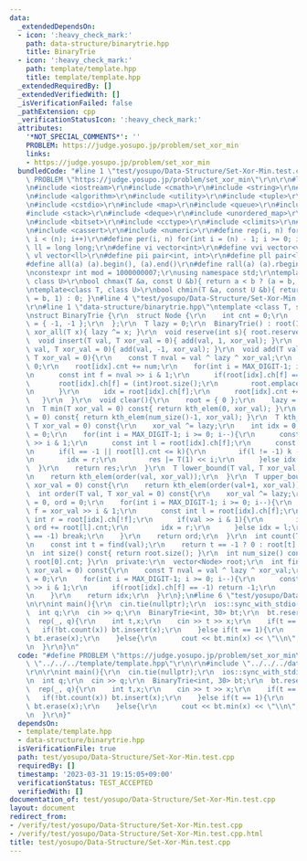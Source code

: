 ```yaml
---
data:
  _extendedDependsOn:
  - icon: ':heavy_check_mark:'
    path: data-structure/binarytrie.hpp
    title: BinaryTrie
  - icon: ':heavy_check_mark:'
    path: template/template.hpp
    title: template/template.hpp
  _extendedRequiredBy: []
  _extendedVerifiedWith: []
  _isVerificationFailed: false
  _pathExtension: cpp
  _verificationStatusIcon: ':heavy_check_mark:'
  attributes:
    '*NOT_SPECIAL_COMMENTS*': ''
    PROBLEM: https://judge.yosupo.jp/problem/set_xor_min
    links:
    - https://judge.yosupo.jp/problem/set_xor_min
  bundledCode: "#line 1 \"test/yosupo/Data-Structure/Set-Xor-Min.test.cpp\"\n#define\
    \ PROBLEM \"https://judge.yosupo.jp/problem/set_xor_min\"\r\n\r\n#line 1 \"template/template.hpp\"\
    \n#include <iostream>\r\n#include <cmath>\r\n#include <string>\r\n#include <vector>\r\
    \n#include <algorithm>\r\n#include <utility>\r\n#include <tuple>\r\n#include <cstdint>\r\
    \n#include <cstdio>\r\n#include <map>\r\n#include <queue>\r\n#include <set>\r\n\
    #include <stack>\r\n#include <deque>\r\n#include <unordered_map>\r\n#include <unordered_set>\r\
    \n#include <bitset>\r\n#include <cctype>\r\n#include <climits>\r\n#include <functional>\r\
    \n#include <cassert>\r\n#include <numeric>\r\n#define rep(i, n) for(int i = 0;\
    \ i < (n); i++)\r\n#define per(i, n) for(int i = (n) - 1; i >= 0; i--)\r\nusing\
    \ ll = long long;\r\n#define vi vector<int>\r\n#define vvi vector<vi>\r\n#define\
    \ vl vector<ll>\r\n#define pii pair<int, int>\r\n#define pll pair<ll, ll>\r\n\
    #define all(a) (a).begin(), (a).end()\r\n#define rall(a) (a).rbegin(), (a).rend()\r\
    \nconstexpr int mod = 1000000007;\r\nusing namespace std;\r\ntemplate<class T,\
    \ class U>\r\nbool chmax(T &a, const U &b){ return a < b ? (a = b, 1) : 0; }\r\
    \ntemplate<class T, class U>\r\nbool chmin(T &a, const U &b){ return a > b ? (a\
    \ = b, 1) : 0; }\n#line 4 \"test/yosupo/Data-Structure/Set-Xor-Min.test.cpp\"\n\
    \r\n#line 1 \"data-structure/binarytrie.hpp\"\ntemplate <class T, size_t MAX_DIGIT>\r\
    \nstruct BinaryTrie {\r\n  struct Node {\r\n    int cnt = 0;\r\n    int ch[2]\
    \ = { -1, -1 };\r\n  };\r\n  T lazy = 0;\r\n  BinaryTrie() : root(1){}\r\n  void\
    \ xor_all(T x){ lazy ^= x; }\r\n  void reserve(int s){ root.reserve(s); }\r\n\
    \  void insert(T val, T xor_val = 0){ add(val, 1, xor_val); }\r\n  void erase(T\
    \ val, T xor_val = 0){ add(val, -1, xor_val); }\r\n  void add(T val, int num,\
    \ T xor_val = 0){\r\n    const T nval = val ^ lazy ^ xor_val;\r\n    int idx =\
    \ 0;\r\n    root[idx].cnt += num;\r\n    for(int i = MAX_DIGIT-1; i >= 0; i--){\r\
    \n      const int f = nval >> i & 1;\r\n      if(root[idx].ch[f] == -1){\r\n \
    \       root[idx].ch[f] = (int)root.size();\r\n        root.emplace_back(Node());\r\
    \n      }\r\n      idx = root[idx].ch[f];\r\n      root[idx].cnt += num;\r\n \
    \   }\r\n  }\r\n  void clear(){\r\n    root = { 0 };\r\n    lazy = 0;\r\n  }\r\
    \n  T min(T xor_val = 0) const{ return kth_elem(0, xor_val); }\r\n  T max(T xor_val\
    \ = 0) const{ return kth_elem(num_size()-1, xor_val); }\r\n  T kth_elem(int k,\
    \ T xor_val = 0) const{\r\n    xor_val ^= lazy;\r\n    int idx = 0;\r\n    T res\
    \ = 0;\r\n    for(int i = MAX_DIGIT-1; i >= 0; i--){\r\n      const int f = xor_val\
    \ >> i & 1;\r\n      const int l = root[idx].ch[f];\r\n      const int r = root[idx].ch[!f];\r\
    \n      if(l == -1 || root[l].cnt <= k){\r\n        if(l != -1) k -= root[l].cnt;\r\
    \n        idx = r;\r\n        res |= T(1) << i;\r\n      }else idx = l;\r\n  \
    \  }\r\n    return res;\r\n  }\r\n  T lower_bound(T val, T xor_val = 0) const{\r\
    \n    return kth_elem(order(val, xor_val));\r\n  }\r\n  T upper_bound(T val, T\
    \ xor_val = 0) const{\r\n    return kth_elem(order(val+1, xor_val));\r\n  }\r\n\
    \  int order(T val, T xor_val = 0) const{\r\n    xor_val ^= lazy;\r\n    int idx\
    \ = 0, ord = 0;\r\n    for(int i = MAX_DIGIT-1; i >= 0; i--){\r\n      const int\
    \ f = xor_val >> i & 1;\r\n      const int l = root[idx].ch[f];\r\n      const\
    \ int r = root[idx].ch[!f];\r\n      if(val >> i & 1){\r\n        if(l != -1)\
    \ ord += root[l].cnt;\r\n        idx = r;\r\n      }else idx = l;\r\n      if(idx\
    \ == -1) break;\r\n    }\r\n    return ord;\r\n  }\r\n  int count(T val) const{\r\
    \n    const int t = find(val);\r\n    return t == -1 ? 0 : root[t].cnt;\r\n  }\r\
    \n  int size() const{ return root.size(); }\r\n  int num_size() const{ return\
    \ root[0].cnt; }\r\n  private:\r\n  vector<Node> root;\r\n  int find(T val, T\
    \ xor_val = 0) const{\r\n    const T nval = val ^ lazy ^ xor_val;\r\n    int idx\
    \ = 0;\r\n    for(int i = MAX_DIGIT-1; i >= 0; i--){\r\n      const int f = nval\
    \ >> i & 1;\r\n      if(root[idx].ch[f] == -1) return -1;\r\n      idx = root[idx].ch[f];\r\
    \n    }\r\n    return idx;\r\n  }\r\n};\n#line 6 \"test/yosupo/Data-Structure/Set-Xor-Min.test.cpp\"\
    \n\r\nint main(){\r\n  cin.tie(nullptr);\r\n  ios::sync_with_stdio(false);\r\n\
    \  int q;\r\n  cin >> q;\r\n  BinaryTrie<int, 30> bt;\r\n  bt.reserve(q);\r\n\
    \  rep(_, q){\r\n    int t,x;\r\n    cin >> t >> x;\r\n    if(t == 0){\r\n   \
    \   if(!bt.count(x)) bt.insert(x);\r\n    }else if(t == 1){\r\n      if(bt.count(x))\
    \ bt.erase(x);\r\n    }else{\r\n      cout << bt.min(x) << \"\\n\";\r\n    }\r\
    \n  }\r\n}\n"
  code: "#define PROBLEM \"https://judge.yosupo.jp/problem/set_xor_min\"\r\n\r\n#include\
    \ \"../../../template/template.hpp\"\r\n\r\n#include \"../../../data-structure/binarytrie.hpp\"\
    \r\n\r\nint main(){\r\n  cin.tie(nullptr);\r\n  ios::sync_with_stdio(false);\r\
    \n  int q;\r\n  cin >> q;\r\n  BinaryTrie<int, 30> bt;\r\n  bt.reserve(q);\r\n\
    \  rep(_, q){\r\n    int t,x;\r\n    cin >> t >> x;\r\n    if(t == 0){\r\n   \
    \   if(!bt.count(x)) bt.insert(x);\r\n    }else if(t == 1){\r\n      if(bt.count(x))\
    \ bt.erase(x);\r\n    }else{\r\n      cout << bt.min(x) << \"\\n\";\r\n    }\r\
    \n  }\r\n}"
  dependsOn:
  - template/template.hpp
  - data-structure/binarytrie.hpp
  isVerificationFile: true
  path: test/yosupo/Data-Structure/Set-Xor-Min.test.cpp
  requiredBy: []
  timestamp: '2023-03-31 19:15:05+09:00'
  verificationStatus: TEST_ACCEPTED
  verifiedWith: []
documentation_of: test/yosupo/Data-Structure/Set-Xor-Min.test.cpp
layout: document
redirect_from:
- /verify/test/yosupo/Data-Structure/Set-Xor-Min.test.cpp
- /verify/test/yosupo/Data-Structure/Set-Xor-Min.test.cpp.html
title: test/yosupo/Data-Structure/Set-Xor-Min.test.cpp
---
```

